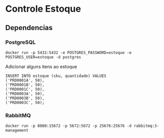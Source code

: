 # Controle Estoque

## Dependencias
### PostgreSQL
```
docker run -p 5432:5432 -e POSTGRES_PASSWORD=estoque -e POSTGRES_USER=estoque -d postgres
```

Adicionar alguns itens ao estoque
```
INSERT INTO estoque (sku, quantidade) VALUES
('PRD0001A', 50), 
('PRD0001B', 50), 
('PRD0001C', 50), 
('PRD0003A', 50), 
('PRD0003B', 50), 
('PRD0003C', 50); 
```


### RabbitMQ
```
docker run -p 8080:15672 -p 5672:5672 -p 25676:25676 -d rabbitmq:3-management
```
